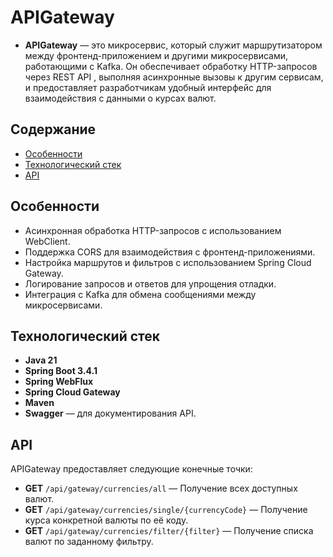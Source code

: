 # APIGateway

- **APIGateway** — это микросервис, который служит маршрутизатором между фронтенд-приложением 
  и другими микросервисами,
  работающими с Kafka. Он обеспечивает обработку HTTP-запросов через REST API ,
  выполняя асинхронные вызовы к другим сервисам,
  и предоставляет разработчикам удобный интерфейс для взаимодействия с данными о курсах валют.

## Содержание

- [Особенности](#особенности)
- [Технологический стек](#технологический-стек)
- [API](#api)


## Особенности

- Асинхронная обработка HTTP-запросов с использованием WebClient.
- Поддержка CORS для взаимодействия с фронтенд-приложениями.
- Настройка маршрутов и фильтров с использованием Spring Cloud Gateway.
- Логирование запросов и ответов для упрощения отладки.
- Интеграция с Kafka для обмена сообщениями между микросервисами.

## Технологический стек

- **Java 21**
- **Spring Boot 3.4.1**
- **Spring WebFlux**
- **Spring Cloud Gateway**
- **Maven**
- **Swagger** — для документирования API.

## API
APIGateway предоставляет следующие конечные точки:
- **GET** `/api/gateway/currencies/all` — Получение всех доступных валют.
- **GET** `/api/gateway/currencies/single/{currencyCode}` — Получение курса конкретной валюты по её коду.
- **GET** `/api/gateway/currencies/filter/{filter}` — Получение списка валют по заданному фильтру.